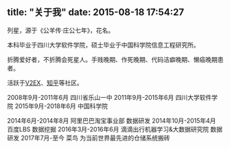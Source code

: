 title: "关于我"
date: 2015-08-18 17:54:27
---
列星，源于《公羊传·庄公七年》，花名。

本科毕业于四川大学软件学院，硕士毕业于中国科学院信息工程研究所。

折腾爱好者，不折腾会死星人。手贱晚期、作死晚期、代码洁癖晚期、懒癌晚期患者。

活跃于[V2EX](http://www.v2ex.com/member/scusjs)、[知乎](http://www.zhihu.com/people/scusjs)等社区。

2008年9月-2011年6月 四川省乐山一中
2011年9月-2015年6月 四川大学软件学院
2015年9月-2018年6月 中国科学院

2014年6月-2014年8月 阿里巴巴淘宝事业部 数据研发
2014年10月-2015年4月 百度LBS 数据挖掘
2016年3月-2016年6月 滴滴出行机器学习&大数据研究院 数据研发
2017年7月-至今 菜鸟 为当前世界最先进的仓储系统搬砖


